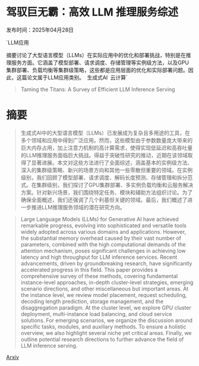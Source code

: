 # 驾驭巨无霸：高效 LLM 推理服务综述

发布时间：2025年04月28日

`LLM应用

摘要讨论了大型语言模型（LLMs）在实际应用中的优化和部署挑战，特别是在推理服务方面。它涵盖了模型部署、请求调度、存储管理等实例级方法，以及GPU集群部署、负载均衡等集群级策略，这些都是应用层面的优化和实际部署问题。因此，这篇论文属于LLM应用类别。` `生成式AI` `云计算`

> Taming the Titans: A Survey of Efficient LLM Inference Serving

# 摘要

> 生成式AI中的大型语言模型（LLMs）已发展成为复杂且多用途的工具，在多个领域和应用中得到广泛应用。然而，这些模型由于参数数量庞大带来的巨大内存占用，加上注意力机制的高计算需求，使得实现低延迟和高吞吐量的LLM推理服务面临巨大挑战。得益于突破性研究的推动，近期在该领域取得了显著进展。本文对这些方法进行了全面综述，涵盖基本的实例级方法、深入的集群级策略、新兴的场景方向和其他一些零散但重要的领域。在实例级别，我们回顾了模型部署、请求调度、解码长度预测、存储管理和拆分范式。在集群级别，我们探讨了GPU集群部署、多实例负载均衡和云服务解决方案。针对新兴场景，我们围绕特定任务、模块和辅助方法组织讨论。为了确保全面概述，我们还强调了几个利基但关键的领域。最后，我们概述了进一步推进LLM推理服务领域的潜在研究方向。

> Large Language Models (LLMs) for Generative AI have achieved remarkable progress, evolving into sophisticated and versatile tools widely adopted across various domains and applications. However, the substantial memory overhead caused by their vast number of parameters, combined with the high computational demands of the attention mechanism, poses significant challenges in achieving low latency and high throughput for LLM inference services. Recent advancements, driven by groundbreaking research, have significantly accelerated progress in this field. This paper provides a comprehensive survey of these methods, covering fundamental instance-level approaches, in-depth cluster-level strategies, emerging scenario directions, and other miscellaneous but important areas. At the instance level, we review model placement, request scheduling, decoding length prediction, storage management, and the disaggregation paradigm. At the cluster level, we explore GPU cluster deployment, multi-instance load balancing, and cloud service solutions. For emerging scenarios, we organize the discussion around specific tasks, modules, and auxiliary methods. To ensure a holistic overview, we also highlight several niche yet critical areas. Finally, we outline potential research directions to further advance the field of LLM inference serving.

[Arxiv](https://arxiv.org/abs/2504.19720)